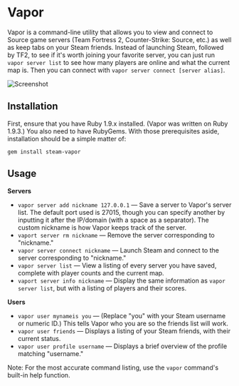 # Vapor

Vapor is a command-line utility that allows you to view and connect to Source game servers (Team Fortress 2, Counter-Strike: Source, etc.) as well as keep tabs on your Steam friends. Instead of launching Steam, followed by TF2, to see if it's worth joining your favorite server, you can just run `vapor server list` to see how many players are online and what the current map is. Then you can connect with `vapor server connect [server alias]`.

![Screenshot](http://i.imgur.com/3nvdU8k.png)

## Installation

First, ensure that you have Ruby 1.9.x installed. (Vapor was written on Ruby 1.9.3.) You also need to have RubyGems. With those prerequisites aside, installation should be a simple matter of:

    gem install steam-vapor

## Usage

**Servers**

* `vapor server add nickname 127.0.0.1` — Save a server to Vapor's server list. The default port used is 27015, though you can specify another by inputting it after the IP/domain (with a space as a separator). The custom nickname is how Vapor keeps track of the server.
* `vaport server rm nickname` — Remove the server corresponding to "nickname."
* `vapor server connect nickname` — Launch Steam and connect to the server corresponding to "nickname."
* `vapor server list` — View a listing of every server you have saved, complete with player counts and the current map.
* `vaport server info nickname` — Display the same information as `vapor server list`, but with a listing of players and their scores.

**Users**

* `vapor user mynameis you` — (Replace "you" with your Steam username or numeric ID.) This tells Vapor who you are so the friends list will work.
* `vapor user friends` — Displays a listing of your Steam friends, with their current status.
* `vapor user profile username` — Displays a brief overview of the profile matching "username."

Note: For the most accurate command listing, use the `vapor` command's built-in help function.
